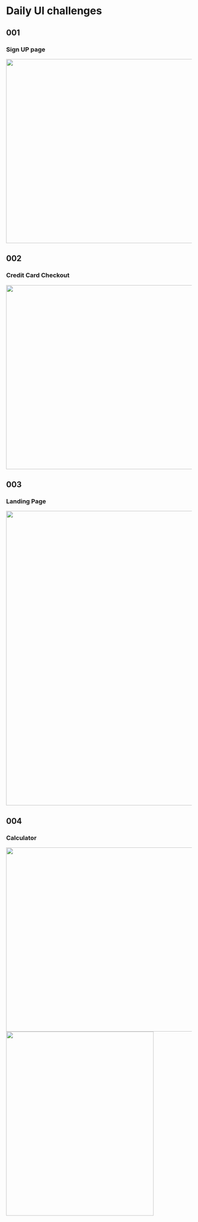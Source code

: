 # Daily UI challenges
## 001
### Sign UP page
<img src="https://res.cloudinary.com/dldoqjanc/image/upload/v1627407444/Screenshot_495_qslifo.png" width="750" height="500" />


## 002
### Credit Card Checkout
<img src="https://res.cloudinary.com/dldoqjanc/image/upload/v1627499624/Screenshot_501_lqjlof.png" width="750" height="500" />


## 003
### Landing Page
<img src="https://res.cloudinary.com/dldoqjanc/image/upload/v1627566475/screenshot_b7imbe.png" width="750" height="800" />

## 004
### Calculator
<img src="https://res.cloudinary.com/dldoqjanc/image/upload/v1627624005/Screenshot_512_n7tvhc.png" width="750" height="500" />
<img src="https://res.cloudinary.com/dldoqjanc/image/upload/v1627624005/Screenshot_511_zaktiu.png" width="400" height="500" />


